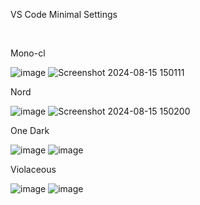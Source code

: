 VS Code Minimal Settings

<br/>

Mono-cl

![image](https://github.com/user-attachments/assets/0b5d1db6-e65f-4d37-9a04-37e9ce82b720)
![Screenshot 2024-08-15 150111](https://github.com/user-attachments/assets/86f47582-ed0b-4ac7-bee4-b3df1b3beec6)

Nord

![image](https://github.com/user-attachments/assets/8b4602bd-41a7-4057-82fb-b7477ac366da)
![Screenshot 2024-08-15 150200](https://github.com/user-attachments/assets/b6cc16dd-647d-4332-981d-4bf3a6be71ba)

One Dark

![image](https://github.com/user-attachments/assets/29268bfa-001c-47a6-a690-c842f26d969a)
![image](https://github.com/user-attachments/assets/8a610c3a-6c4c-4296-bcda-33e2ab04d7f9)

Violaceous

![image](https://github.com/user-attachments/assets/a297ebb7-c69f-4fee-9544-655565868b3f)
![image](https://github.com/user-attachments/assets/46fe9390-c6cb-4b6e-945e-e462e16af3e8)

